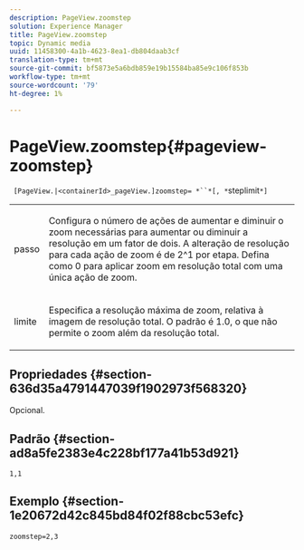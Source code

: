 ```yaml
---
description: PageView.zoomstep
solution: Experience Manager
title: PageView.zoomstep
topic: Dynamic media
uuid: 11458300-4a1b-4623-8ea1-db804daab3cf
translation-type: tm+mt
source-git-commit: bf5873e5a6bdb859e19b15584ba85e9c106f853b
workflow-type: tm+mt
source-wordcount: '79'
ht-degree: 1%

---
```



# PageView.zoomstep{#pageview-zoomstep}

` [PageView.|<containerId>_pageView.]zoomstep= *``*[, *`steplimit`*]`

<table id="table_82C9252157DB41B5B98505855975D2F5"> 
 <tbody> 
  <tr> 
   <td colname="col1"> <p> <span class="codeph"><span class="varname"> passo</span></span> </p> </td> 
   <td colname="col2"> <p> Configura o número de ações de aumentar e diminuir o zoom necessárias para aumentar ou diminuir a resolução em um fator de dois. A alteração de resolução para cada ação de zoom é de 2^1 por etapa. Defina como <span class="codeph"> 0</span> para aplicar zoom em resolução total com uma única ação de zoom. </p> </td> 
  </tr> 
  <tr> 
   <td colname="col1"> <p><span class="codeph"><span class="varname"> limite</span></span> </p> </td> 
   <td colname="col2"> <p> Especifica a resolução máxima de zoom, relativa à imagem de resolução total. O padrão é <span class="codeph"> 1.0</span>, o que não permite o zoom além da resolução total. </p> </td> 
  </tr> 
 </tbody> 
</table>

## Propriedades {#section-636d35a4791447039f1902973f568320}

Opcional.

## Padrão {#section-ad8a5fe2383e4c228bf177a41b53d921}

`1,1`

## Exemplo {#section-1e20672d42c845bd84f02f88cbc53efc}

`zoomstep=2,3`
